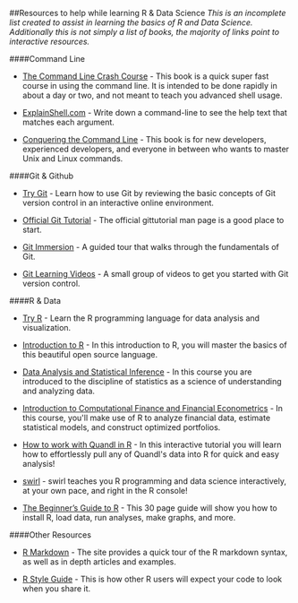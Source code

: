 ##Resources to help while learning R & Data Science
*This is an incomplete list created to assist in learning the basics of R and Data Science. Additionally this is not simply a list of books, the majority of links point to interactive resources.*

####Command Line
* [The Command Line Crash Course](http://cli.learncodethehardway.org/book/) - This book is a quick super fast course in using the command line. It is intended to be done rapidly in about a day or two, and not meant to teach you advanced shell usage.

* [ExplainShell.com](http://explainshell.com/) - Write down a command-line to see the help text that matches each argument.

* [Conquering the Command Line](http://conqueringthecommandline.com/book/frontmatter#foreword) - This book is for new developers, experienced developers, and everyone in between who wants to master Unix and Linux commands.


####Git & Github
* [Try Git](https://try.github.io) - Learn how to use Git by reviewing the basic concepts of Git version control in an interactive online environment.

* [Official Git Tutorial](http://git-scm.com/docs/gittutorial) - The official gittutorial man page is a good place to start.

* [Git Immersion](http://gitimmersion.com/) - A guided tour that walks through the fundamentals of Git.

* [Git Learning Videos](http://git-scm.com/videos) - A small group of videos to get you started with Git version control.

####R & Data
* [Try R](http://tryr.codeschool.com/) - Learn the R programming language for data analysis and visualization.

* [Introduction to R](https://www.datacamp.com/courses/introduction-to-r) - In this introduction to R, you will master the basics of this beautiful open source language.

* [Data Analysis and Statistical Inference](https://www.datacamp.com/courses/data-analysis-and-statistical-inference_mine-cetinkaya-rundel-by-datacamp) - In this course you are introduced to the discipline of statistics as a science of understanding and analyzing data.

* [Introduction to Computational Finance and Financial Econometrics](https://www.datacamp.com/courses/introduction-to-computational-finance-and-financial-econometrics) - In this course, you'll make use of R to analyze financial data, estimate statistical models, and construct optimized portfolios.

* [How to work with Quandl in R](https://www.datacamp.com/courses/how-to-work-with-quandl-in-r) - In this interactive tutorial you will learn how to effortlessly pull any of Quandl's data into R for quick and easy analysis!

* [swirl](http://swirlstats.com/) - swirl teaches you R programming and data science interactively, at your own pace, and right in the R console!

* [The Beginner’s Guide to R](http://www.computerworld.com/article/2497143/business-intelligence-beginner-s-guide-to-r-introduction.html) - This 30 page guide will show you how to install R, load data, run analyses, make graphs, and more.

####Other Resources
* [R Markdown](http://rmarkdown.rstudio.com/) - The site provides a quick tour of the R markdown syntax, as well as in depth articles and examples.
 
* [R Style Guide](http://r-pkgs.had.co.nz/style.html) - This is how other R users will expect your code to look when you share it.


